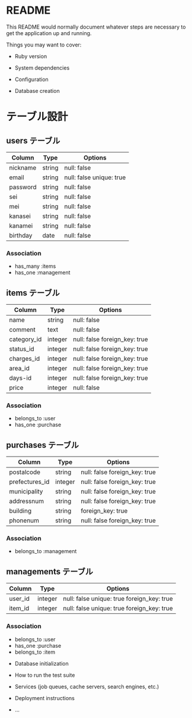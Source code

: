 # README

This README would normally document whatever steps are necessary to get the
application up and running.

Things you may want to cover:

* Ruby version

* System dependencies

* Configuration

* Database creation

# テーブル設計

## users テーブル

| Column   | Type   | Options     |
| -------- | ------ | ----------- |
| nickname | string | null: false |
| email    | string | null: false unique: true|
| password | string | null: false |
| sei      | string | null: false |
| mei      | string | null: false |
| kanasei  | string | null: false |
| kanamei  | string | null: false |
| birthday |  date  | null: false |

### Association

- has_many :items
- has_one :management

## items テーブル

| Column     | Type       | Options     |
| -------    | ---------- | ------------|
| name       | string     | null: false |
| comment    | text       | null: false |
| category_id| integer    | null: false foreign_key: true|
| status_id  | integer    | null: false foreign_key: true|
| charges_id | integer    | null: false foreign_key: true|
| area_id    | integer    | null: false foreign_key: true|
| days-id    | integer    | null: false foreign_key: true|
| price      | integer    | null: false |

### Association

- belongs_to :user
- has_one :purchase

## purchases テーブル

| Column          | Type       | Options                        |
| -------         | ---------- | ------------------------------ |
| postalcode      | string  | null: false foreign_key: true|
| prefectures_id  | integer | null: false foreign_key: true|
| municipality    | string  | null: false foreign_key: true|
| addressnum      | string  | null: false foreign_key: true|
| building        | string  | foreign_key: true|
| phonenum        | string  | null: false foreign_key: true|

### Association

- belongs_to :management


## managements テーブル

| Column   | Type       | Options     |
| -------  | ---------- | ----------- |
| user_id | integer    | null: false unique: true foreign_key: true|
| item_id  | integer    | null: false unique: true foreign_key: true|

### Association

- belongs_to :user
- has_one :purchase
- belongs_to :item


* Database initialization

* How to run the test suite

* Services (job queues, cache servers, search engines, etc.)

* Deployment instructions

* ...

